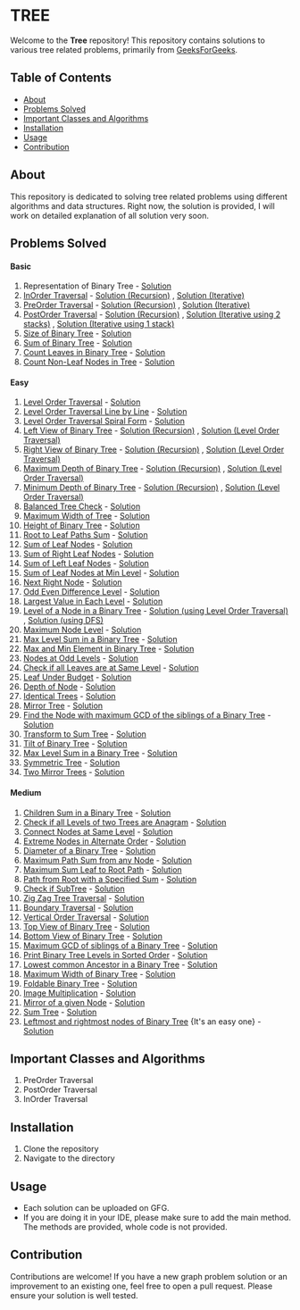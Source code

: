 # TREE
Welcome to the **Tree** repository! This repository contains solutions to various tree related problems, primarily from [GeeksForGeeks](https://geeksforgeeks.org).

## Table of Contents

- [About](#about)
- [Problems Solved](#problems-solved)
- [Important Classes and Algorithms](#important-classes-and-algorithms)
- [Installation](#installation)
- [Usage](#usage)
- [Contribution](#contribution)

## About
This repository is dedicated to solving tree related problems using different algorithms and data structures. Right now, the solution is provided, I will work on detailed explanation of all solution very soon.

## Problems Solved

#### Basic

1. Representation of Binary Tree - [Solution](./Basic/RepresentationOfBinaryTree.java)
2. [InOrder Traversal](https://www.geeksforgeeks.org/problems/inorder-traversal/1) - [Solution (Recursion)](./Basic/InOrder%20Traversal/Recursion.java) , [Solution (Iterative)](./Basic/InOrder%20Traversal/Iterative.java)
3. [PreOrder Traversal](https://www.geeksforgeeks.org/problems/preorder-traversal/1) - [Solution (Recursion)](./Basic/PreOrder%20Traversal/Recursion.java) , [Solution (Iterative)](./Basic/PreOrder%20Traversal/Iterative.java)
4. [PostOrder Traversal](https://www.geeksforgeeks.org/problems/postorder-traversal/1) - [Solution (Recursion)](./Basic/PostOrder%20Traversal/Recursion.java) , [Solution (Iterative using 2 stacks)](./Basic/PostOrder%20Traversal/Iterative.java) , [Solution (Iterative using 1 stack)](./Basic/PostOrder%20Traversal/Iterative2.java)
5. [Size of Binary Tree](https://www.geeksforgeeks.org/problems/size-of-binary-tree/1) - [Solution](./Basic/SizeOfBinaryTree.java)
6. [Sum of Binary Tree](https://www.geeksforgeeks.org/problems/sum-of-binary-tree/1) - [Solution](./Basic/SumOfBinaryTree.java)
7. [Count Leaves in Binary Tree](https://www.geeksforgeeks.org/problems/count-leaves-in-binary-tree/1) - [Solution](./Basic/CountLeaves.java)
8. [Count Non-Leaf Nodes in Tree](https://www.geeksforgeeks.org/problems/count-non-leaf-nodes-in-tree/1) - [Solution](./Basic/CountNonLeaf.java)

#### Easy

1. [Level Order Traversal](https://www.geeksforgeeks.org/problems/level-order-traversal/1) - [Solution](./Easy/LevelOrderTraversal.java)
2. [Level Order Traversal Line by Line](https://www.geeksforgeeks.org/problems/level-order-traversal-line-by-line/1) - [Solution](./Easy/LevelOrderTraversalLineByLine.java)
3. [Level Order Traversal Spiral Form](https://www.geeksforgeeks.org/problems/level-order-traversal-in-spiral-form/1) - [Solution](./Easy/LevelOrderTraversalSpiralForm.java)
4. [Left View of Binary Tree](https://www.geeksforgeeks.org/problems/left-view-of-binary-tree/1) - [Solution (Recursion)](./Easy/Left%20View%20of%20Binary%20Tree/usingLevelOrderTraversal.java) , [Solution (Level Order Traversal)](./Easy/Left%20View%20of%20Binary%20Tree/usingLevelOrderTraversal.java)
5. [Right View of Binary Tree](https://www.geeksforgeeks.org/problems/right-view-of-binary-tree/1) - [Solution (Recursion)](./Easy/Right%20View%20of%20Binary%20Tree/usingRecursion.java) , [Solution (Level Order Traversal)](./Easy/Right%20View%20of%20Binary%20Tree/usingLevelOrderTraversal.java)
6. [Maximum Depth of Binary Tree](https://www.geeksforgeeks.org/problems/maximum-depth-of-binary-tree/1) - [Solution (Recursion)](./Easy/Maximum%20Depth%20Of%20Binary%20Tree/usingRecursion.java) , [Solution (Level Order Traversal)](./Easy/Maximum%20Depth%20Of%20Binary%20Tree/usingLevelOrderTraversal.java)
7. [Minimum Depth of Binary Tree](https://www.geeksforgeeks.org/problems/minimum-depth-of-a-binary-tree/1) - [Solution (Recursion)](./Easy/Minimum%20Depth%20of%20Binary%20Tree/usingRecursion.java) , [Solution (Level Order Traversal)](./Easy/Minimum%20Depth%20of%20Binary%20Tree/usingLevelOrderTraversal.java)
8. [Balanced Tree Check](https://www.geeksforgeeks.org/problems/check-for-balanced-tree/1) - [Solution](./Easy/BalancedTreeCheck.java)
9. [Maximum Width of Tree](https://www.geeksforgeeks.org/problems/maximum-width-of-tree/1) - [Solution](./Easy/MaximumWidthOfTree.java)
10. [Height of Binary Tree](https://www.geeksforgeeks.org/problems/height-of-binary-tree/1) - [Solution](./Easy/HeightOfBinaryTree.java)
11. [Root to Leaf Paths Sum](https://www.geeksforgeeks.org/problems/root-to-leaf-paths-sum/1) - [Solution](./Easy/RootsToLeafPathsSum.java)
12. [Sum of Leaf Nodes](https://www.geeksforgeeks.org/problems/sum-of-leaf-nodes/1) - [Solution](./Easy/SumOfLeafNodes.java)
13. [Sum of Right Leaf Nodes](https://www.geeksforgeeks.org/problems/sum-of-right-leaf-nodes/1) - [Solution](./Easy/SumOfRightLeafNode.java)
14. [Sum of Left Leaf Nodes](https://www.geeksforgeeks.org/problems/sum-of-left-leaf-nodes/1) - [Solution](./Easy/SumOfLeftLeafNodes.java)
15. [Sum of Leaf Nodes at Min Level](https://www.geeksforgeeks.org/problems/sum-of-leaf-nodes-at-min-level/1) - [Solution](./Easy/SumOfLeafNodesAtMinLevel.java)
16. [Next Right Node](https://www.geeksforgeeks.org/problems/next-right-node/1) - [Solution](./Easy/NextRightNode.java)
17. [Odd Even Difference Level](https://www.geeksforgeeks.org/problems/odd-even-level-difference/1) - [Solution](./Easy/OddEvenLevelDifference.java)
18. [Largest Value in Each Level](https://www.geeksforgeeks.org/problems/largest-value-in-each-level/1) - [Solution](./Easy/LargestValueInEachLevel.java)
19. [Level of a Node in a Binary Tree](https://www.geeksforgeeks.org/problems/level-of-a-node-in-binary-tree/1) - [Solution (using Level Order Traversal)](./Easy/Level%20of%20a%20Node%20in%20a%20Binary%20Tree/usingLevelOrderTraversal.java) , [Solution (using DFS)](./Easy/Level%20of%20a%20Node%20in%20a%20Binary%20Tree/usingDFS.java)
20. [Maximum Node Level](https://www.geeksforgeeks.org/problems/maximum-node-level/1) - [Solution](./Easy/MaximumNodeLevel.java)
21. [Max Level Sum in a Binary Tree](https://www.geeksforgeeks.org/problems/max-level-sum-in-binary-tree/1) - [Solution](./Easy/MaxLevelSumInBinaryTree.java)
22. [Max and Min Element in Binary Tree](https://www.geeksforgeeks.org/problems/max-and-min-element-in-binary-tree/1) - [Solution](./Easy/MaxAndMinElementInBinaryTree.java)
23. [Nodes at Odd Levels](https://www.geeksforgeeks.org/problems/nodes-at-odd-levels/1) - [Solution](./Easy/NodesAtOddLevel.java)
24. [Check if all Leaves are at Same Level](https://www.geeksforgeeks.org/problems/leaf-at-same-level/1) - [Solution](./Easy/LeavesAtSameLevel.java)
25. [Leaf Under Budget](https://www.geeksforgeeks.org/problems/leaf-under-budget/1) - [Solution](./Easy/LeafUnderBudget.java)
26. [Depth of Node](https://www.geeksforgeeks.org/problems/depth-of-node/1) - [Solution](./Easy/DepthOfNode.java)
27. [Identical Trees](https://www.geeksforgeeks.org/problems/determine-if-two-trees-are-identical/1) - [Solution](./Easy/IdenticalTrees.java)
28. [Mirror Tree](https://www.geeksforgeeks.org/problems/mirror-tree/1) - [Solution](./Easy/MirrorTree.java)
29. [Find the Node with maximum GCD of the siblings of a Binary Tree](https://www.geeksforgeeks.org/problems/find-the-node-with-maximum-gcd-of-the-siblings-of-a-binary-tree/1) - [Solution](./Easy/NodeWithMaximumGCD.java)
30. [Transform to Sum Tree](https://www.geeksforgeeks.org/problems/transform-to-sum-tree--170645/1)  - [Solution](./Easy/TransformToSumTree.java)
31. [Tilt of Binary Tree](https://www.geeksforgeeks.org/problems/tilt-of-binary-tree/1) - [Solution](./Easy/TiltOfBinaryTree.java)
32. [Max Level Sum in a Binary Tree](https://www.geeksforgeeks.org/problems/max-level-sum-in-binary-tree--170647/1) - [Solution](./Easy/MaxLevelSum.java)
33. [Symmetric Tree](https://www.geeksforgeeks.org/problems/symmetric-tree/1) - [Solution](./Easy/SymmetricTree.java)
34. [Two Mirror Trees](https://www.geeksforgeeks.org/problems/two-mirror-trees/1) - [Solution](./Easy/TwoMirrorTrees.java)

#### Medium

1. [Children Sum in a Binary Tree](https://www.geeksforgeeks.org/problems/children-sum-parent/1) - [Solution](./Medium/ChildrenSumInBinaryTree.java)
2. [Check if all Levels of two Trees are Anagram](https://www.geeksforgeeks.org/problems/check-if-all-levels-of-two-trees-are-anagrams-or-not/1) - [Solution](./Medium/CheckLevelsAreAnagram.java)
3. [Connect Nodes at Same Level](https://www.geeksforgeeks.org/problems/connect-nodes-at-same-level/1) - [Solution](./Medium/ConnectNodesAtSameLevel.java)
4. [Extreme Nodes in Alternate Order](https://www.geeksforgeeks.org/problems/extreme-nodes-in-alternate-order/1) - [Solution](./Medium/ExtremeNodesInAlternateOrder.java)
5. [Diameter of a Binary Tree](https://www.geeksforgeeks.org/problems/diameter-of-binary-tree/1) - [Solution](./Medium/DiameterOfABinaryTree.java)
6. [Maximum Path Sum from any Node](https://www.geeksforgeeks.org/problems/maximum-path-sum-from-any-node/1) - [Solution](./Medium/MaximumPathSumFromAnyNode.java)
7. [Maximum Sum Leaf to Root Path](https://www.geeksforgeeks.org/problems/maximum-sum-leaf-to-root-path/1) - [Solution](./Medium/MaximumSumLeafToRootPath.java)
8. [Path from Root with a Specified Sum](https://www.geeksforgeeks.org/problems/paths-from-root-with-a-specified-sum/1) - [Solution](./Medium/PathFromRootWithASpecifiedSum.java)
9. [Check if SubTree](https://www.geeksforgeeks.org/problems/check-if-subtree/1) - [Solution](./Medium/CheckIfSubTree.java)
10. [Zig Zag Tree Traversal](https://www.geeksforgeeks.org/problems/zigzag-tree-traversal/1) - [Solution](./Medium/ZigZagTraversal.java)
11. [Boundary Traversal](https://www.geeksforgeeks.org/problems/boundary-traversal-of-binary-tree/1) - [Solution](./Medium/BoundaryTraversal.java)
12. [Vertical Order Traversal](https://www.geeksforgeeks.org/problems/print-a-binary-tree-in-vertical-order/1) - [Solution](./Medium/VerticalOrderTraversal.java)
13. [Top View of Binary Tree](https://www.geeksforgeeks.org/problems/top-view-of-binary-tree/1) - [Solution](./Medium/TopViewOfBinaryTree.java)
14. [Bottom View of Binary Tree](https://www.geeksforgeeks.org/problems/bottom-view-of-binary-tree/1) - [Solution](./Medium/BottomViewOfBinaryTree.java)
15. [Maximum GCD of siblings of a Binary Tree](https://www.geeksforgeeks.org/problems/maximum-gcd-of-siblings-of-a-binary-tree/1) - [Solution](./Medium/MaximumGCDofSiblingsOfABinaryTree.java)
16. [Print Binary Tree Levels in Sorted Order](https://www.geeksforgeeks.org/problems/print-binary-tree-levels-in-sorted-order3241/1) - [Solution](./Medium/PrintBinaryTreeLevelsInSortedOrder.java)
17. [Lowest common Ancestor in a Binary Tree](https://www.geeksforgeeks.org/problems/lowest-common-ancestor-in-a-binary-tree/1) - [Solution](./Medium/LowestCommonAncestor.java)
18. [Maximum Width of Binary Tree](https://leetcode.com/problems/maximum-width-of-binary-tree/submissions/) - [Solution](./Medium/MaximumWidthOfBT.java)
19. [Foldable Binary Tree](https://www.geeksforgeeks.org/problems/foldable-binary-tree/1) - [Solution](./Medium/FoldableBinaryTree.java)
20. [Image Multiplication](https://www.geeksforgeeks.org/problems/image-multiplication0627/1) - [Solution](./Medium/ImageMultiplication.java)
21. [Mirror of a given Node](https://www.geeksforgeeks.org/problems/mirror-of-a-given-node/1) - [Solution](./Medium/MirrorOfAGivenNode.java)
22. [Sum Tree](https://www.geeksforgeeks.org/problems/sum-tree/1) - [Solution](./Medium/SumTree.java)
23. [Leftmost and rightmost nodes of Binary Tree](https://www.geeksforgeeks.org/problems/leftmost-and-rightmost-nodes-of-binary-tree/1) {It's an easy one} - [Solution](./Medium/LeftMostAndRightMostNodes.java)

## Important Classes and Algorithms

1. PreOrder Traversal
2. PostOrder Traversal
3. InOrder Traversal
   
## Installation
1. Clone the repository
2. Navigate to the directory

## Usage
- Each solution can be uploaded on GFG.
- If you are doing it in your IDE, please make sure to add the main method. The methods are provided, whole code is not provided.

## Contribution
Contributions are welcome! If you have a new graph problem solution or an improvement to an existing one, feel free to open a pull request. Please ensure your solution is well tested.
